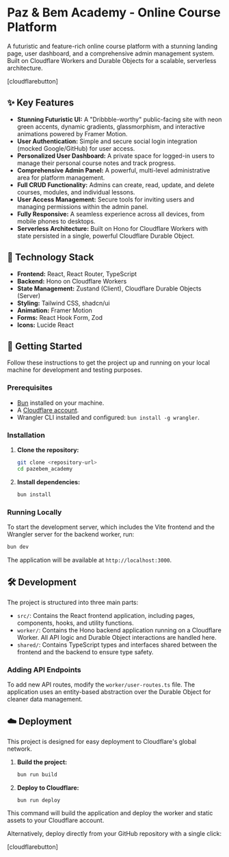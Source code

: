 # Paz & Bem Academy - Online Course Platform

A futuristic and feature-rich online course platform with a stunning landing page, user dashboard, and a comprehensive admin management system. Built on Cloudflare Workers and Durable Objects for a scalable, serverless architecture.

[cloudflarebutton]

## ✨ Key Features

*   **Stunning Futuristic UI:** A "Dribbble-worthy" public-facing site with neon green accents, dynamic gradients, glassmorphism, and interactive animations powered by Framer Motion.
*   **User Authentication:** Simple and secure social login integration (mocked Google/GitHub) for user access.
*   **Personalized User Dashboard:** A private space for logged-in users to manage their personal course notes and track progress.
*   **Comprehensive Admin Panel:** A powerful, multi-level administrative area for platform management.
*   **Full CRUD Functionality:** Admins can create, read, update, and delete courses, modules, and individual lessons.
*   **User Access Management:** Secure tools for inviting users and managing permissions within the admin panel.
*   **Fully Responsive:** A seamless experience across all devices, from mobile phones to desktops.
*   **Serverless Architecture:** Built on Hono for Cloudflare Workers with state persisted in a single, powerful Cloudflare Durable Object.

## 🚀 Technology Stack

*   **Frontend:** React, React Router, TypeScript
*   **Backend:** Hono on Cloudflare Workers
*   **State Management:** Zustand (Client), Cloudflare Durable Objects (Server)
*   **Styling:** Tailwind CSS, shadcn/ui
*   **Animation:** Framer Motion
*   **Forms:** React Hook Form, Zod
*   **Icons:** Lucide React

## 🏁 Getting Started

Follow these instructions to get the project up and running on your local machine for development and testing purposes.

### Prerequisites

*   [Bun](https://bun.sh/) installed on your machine.
*   A [Cloudflare account](https://dash.cloudflare.com/sign-up).
*   Wrangler CLI installed and configured: `bun install -g wrangler`.

### Installation

1.  **Clone the repository:**
    ```sh
    git clone <repository-url>
    cd pazebem_academy
    ```

2.  **Install dependencies:**
    ```sh
    bun install
    ```

### Running Locally

To start the development server, which includes the Vite frontend and the Wrangler server for the backend worker, run:

```sh
bun dev
```

The application will be available at `http://localhost:3000`.

## 🛠️ Development

The project is structured into three main parts:

*   `src/`: Contains the React frontend application, including pages, components, hooks, and utility functions.
*   `worker/`: Contains the Hono backend application running on a Cloudflare Worker. All API logic and Durable Object interactions are handled here.
*   `shared/`: Contains TypeScript types and interfaces shared between the frontend and the backend to ensure type safety.

### Adding API Endpoints

To add new API routes, modify the `worker/user-routes.ts` file. The application uses an entity-based abstraction over the Durable Object for cleaner data management.

## ☁️ Deployment

This project is designed for easy deployment to Cloudflare's global network.

1.  **Build the project:**
    ```sh
    bun run build
    ```

2.  **Deploy to Cloudflare:**
    ```sh
    bun run deploy
    ```

This command will build the application and deploy the worker and static assets to your Cloudflare account.

Alternatively, deploy directly from your GitHub repository with a single click:

[cloudflarebutton]